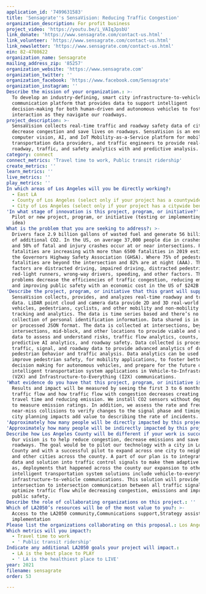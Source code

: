 ```yaml
---
application_id: '7499631583'
title: 'Sensagrate''s SensaVision: Reducing Traffic Congestion'
organization_description: For profit business
project_video: 'https://youtu.be/i_VAIqJpsbU'
link_donate: 'https://www.sensagrate.com/contact-us.html'
link_volunteer: 'https://www.sensagrate.com/contact-us.html'
link_newsletter: 'https://www.sensagrate.com/contact-us.html'
ein: 82-4708622
organization_name: Sensagrate
mailing_address_zip: '85257'
organization_website: 'https://www.sensagrate.com'
organization_twitter: ''
organization_facebook: 'https://www.facebook.com/Sensagrate'
organization_instagram: ''
Describe the mission of your organization.: >-
  To develop an industry-defining, smart city infrastructure-to-vehicle (I2V)
  communication platform that provides data to support intelligent
  decision-making for both human-driven and autonomous vehicles to foster safer
  interaction as they navigate our roadways.
project_description: >-
  SensaVision collects real-time traffic and roadway safety data of cities to
  decrease congestion and save lives on roadways. SensaVision is an end-to-end
  computer vision, AI, and IoT Mobility-as-a-Service platform for mobility and
  transportation data providers, and traffic engineers to provide real-time
  roadway, traffic, and safety analytics with and predictive analysis.
category: connect
connect_metrics: 'Travel time to work, Public transit ridership'
create_metrics: ''
learn_metrics: ''
live_metrics: ''
play_metrics: ''
In which areas of Los Angeles will you be directly working?:
  - East LA
  - County of Los Angeles (select only if your project has a countywide benefit)
  - City of Los Angeles (select only if your project has a citywide benefit)
'In what stage of innovation is this project, program, or initiative?': >-
  Pilot or new project, program, or initiative (testing or implementing a new
  idea)
What is the problem that you are seeking to address?: >-
  Drivers face 2.9 billion gallons of wasted fuel and generate 56 billion lbs.
  of additional CO2. In the US, on average 37,000 people die in crashes annually
  and 50% of fatal and injury crashes occur at or near intersections. Pedestrian
  fatalities are increasing with more than 6500 fatalities in 2019 estimated by
  the Governors Highway Safety Association (GHSA). Where 75% of pedestrian
  fatalities are beyond the intersection and 82% are at night (AAA). These
  factors are distracted driving, impaired driving, distracted pedestrians,
  red-light runners, wrong-way drivers, speeding, and other factors. These
  problems decrease the efficiencies of traffic congestion, reducing emissions,
  and improving public safety with an economic cost in the US of $242B annually.
'Describe the project, program, or initiative that this grant will support to address the problem identified.': >-
  SensaVision collects, provides, and analyzes real-time roadway and traffic
  data. LiDAR point cloud and camera data provide 2D and 3D real-world views of
  vehicles, pedestrians, cyclists, and other mobility and non-mobility data with
  tracking and analytics. The data is time series based and there’s no data
  collection of personal identification information. Data shared is in raw view
  or processed JSON format. The data is collected at intersections, beyond
  intersections, mid-block, and other locations to provide viable and unique
  data to assess and understand risks, traffic flow analytics, counts, volume,
  predictive AI analytics, and roadway safety. Data collected is processed with
  traffic, signal, and roadway data to provide advanced analytics of driver and
  pedestrian behavior and traffic analysis. Data analytics can be used to
  improve pedestrian safety, for mobility applications, to foster better
  decision making for autonomous vehicles, and prepare for the future of
  intelligent transportation system applications in Vehicle-to-Infrastructure
  (V2X) and Infrastructure-to-Everything (I2X) communications.
'What evidence do you have that this project, program, or initiative is or will be successful, and how will you define and measure success?': >-
  Results and impact will be measured by seeing the first 3 to 6 months of
  traffic flow and how traffic flow with congestion decreases creating less
  travel time and reducing emission. We install CO2 sensors without deployments
  to measure emission ratings. In addition, we assess the rate and frequency of
  near-miss collisions to verify changes to the signal phase and timing or other
  city planning impacts add value to describing the rate of incidents.
'Approximately how many people will be directly impacted by this project, program, or initiative?': '20000'
'Approximately how many people will be indirectly impacted by this project, program, or initiative?': '82000'
Describe how Los Angeles County will be different if your work is successful.: >-
  Our vision is to help reduce congestion, decrease emissions and save lives on
  roadways. The goal would be to pilot our technology with a city in Los Angeles
  County and with a successful pilot to expand across one city to neighboring
  and other cities across the county. A part of our plan is to integrate our
  data and solution into traffic control signals to make them adaptive. As well
  as, deployments that happened across the county our expansion to other
  intelligent transportation system solutions include vehicle-to-everything and
  infrastructure-to-vehicle communications. This solution will provide an
  intersection to intersection communication between all traffic signals to
  optimize traffic flow while decreasing congestion, emissions and improving
  public safety.
Describe the role of collaborating organizations on this project.: ''
Which of LA2050’s resources will be of the most value to you?: >-
  Access to the LA2050 community,Communications support,Strategy assistance and
  implementation
Please list the organizations collaborating on this proposal.: Los Angeles Cleantech Incubator’s (LACI) and
Which metrics will you impact?:
  - Travel time to work
  - ' Public transit ridership'
Indicate any additional LA2050 goals your project will impact.:
  - LA is the best place to PLAY
  - ' LA is the healthiest place to LIVE'
year: 2021
filename: sensagrate
order: 53

---
```


